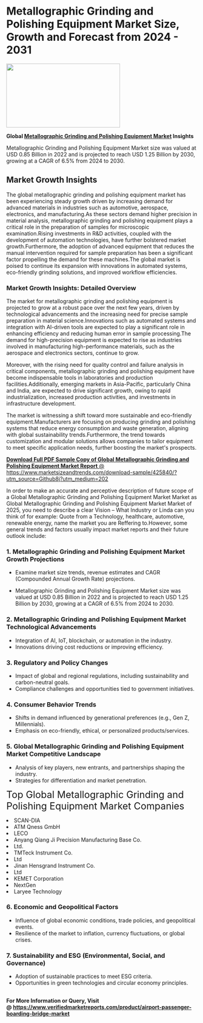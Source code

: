 <H1>Metallographic Grinding and Polishing Equipment Market Size, Growth and Forecast from 2024 - 2031</H1><img class="aligncenter size-medium wp-image-584254" src="https://thirdeyenews.in/wp-content/uploads/2024/09/Global-Market-Research-300x168.jpeg" alt="" width="300" height="168" /><p><strong>Global&nbsp;<a href="https://www.marketsizeandtrends.com/download-sample/425840/?utm_source=Github8j?utm_medium=202">Metallographic Grinding and Polishing Equipment Market</a> Insights</strong></p><p>Metallographic Grinding and Polishing Equipment Market size was valued at USD 0.85 Billion in 2022 and is projected to reach USD 1.25 Billion by 2030, growing at a CAGR of 6.5% from 2024 to 2030.</p><p><h2>Market Growth Insights</h2> <p>The global metallographic grinding and polishing equipment market has been experiencing steady growth driven by increasing demand for advanced materials in industries such as automotive, aerospace, electronics, and manufacturing.As these sectors demand higher precision in material analysis, metallographic grinding and polishing equipment plays a critical role in the preparation of samples for microscopic examination.Rising investments in R&D activities, coupled with the development of automation technologies, have further bolstered market growth.Furthermore, the adoption of advanced equipment that reduces the manual intervention required for sample preparation has been a significant factor propelling the demand for these machines.The global market is poised to continue its expansion with innovations in automated systems, eco-friendly grinding solutions, and improved workflow efficiencies.</p> <p><a href="#sample-link"></a></p> <h3>Market Growth Insights: Detailed Overview</h3> <p>The market for metallographic grinding and polishing equipment is projected to grow at a robust pace over the next few years, driven by technological advancements and the increasing need for precise sample preparation in material science.Innovations such as automated systems and integration with AI-driven tools are expected to play a significant role in enhancing efficiency and reducing human error in sample processing.The demand for high-precision equipment is expected to rise as industries involved in manufacturing high-performance materials, such as the aerospace and electronics sectors, continue to grow.</p> <p>Moreover, with the rising need for quality control and failure analysis in critical components, metallographic grinding and polishing equipment have become indispensable tools in laboratories and production facilities.Additionally, emerging markets in Asia-Pacific, particularly China and India, are expected to drive significant growth, owing to rapid industrialization, increased production activities, and investments in infrastructure development.</p> <p>The market is witnessing a shift toward more sustainable and eco-friendly equipment.Manufacturers are focusing on producing grinding and polishing systems that reduce energy consumption and waste generation, aligning with global sustainability trends.Furthermore, the trend towards customization and modular solutions allows companies to tailor equipment to meet specific application needs, further boosting the market's prospects.</p> <p><a href="#more-info-link"></p><p><span class=""><strong>Download Full PDF Sample Copy of Global Metallographic Grinding and Polishing Equipment Market Report</strong> @ <a href="https://www.marketsizeandtrends.com/download-sample/425840/?utm_source=Github8j?utm_medium=202" target="_blank">https://www.marketsizeandtrends.com/download-sample/425840/?utm_source=Github8j?utm_medium=202</a></span></p><p>In order to make an accurate and perceptive description of future scope of a Global&nbsp;Metallographic Grinding and Polishing Equipment Market Market as Global&nbsp;Metallographic Grinding and Polishing Equipment Market Market of 2025, you need to describe a clear Vision &ndash; What Industry or Linda can you think of for example: Quote from a Technology, healthcare, automotive, renewable energy, name the market you are Reffering to.However, some general trends and factors usually impact market reports and their future outlook include:</p><h3>1.&nbsp;<strong>Metallographic Grinding and Polishing Equipment Market Growth Projections</strong></h3><ul><li>Examine market size trends, revenue estimates and CAGR (Compounded Annual Growth Rate) projections.</li><li><p>Metallographic Grinding and Polishing Equipment Market size was valued at USD 0.85 Billion in 2022 and is projected to reach USD 1.25 Billion by 2030, growing at a CAGR of 6.5% from 2024 to 2030.</p></li></ul><h3>2.&nbsp;<strong>Metallographic Grinding and Polishing Equipment Market Technological Advancements</strong></h3><ul><li>Integration of AI, IoT, blockchain, or automation in the industry.</li><li>Innovations driving cost reductions or improving efficiency.</li></ul><h3>3.&nbsp;<strong>Regulatory and Policy Changes</strong></h3><ul><li>Impact of global and regional regulations, including sustainability and carbon-neutral goals.</li><li>Compliance challenges and opportunities tied to government initiatives.</li></ul><h3>4.&nbsp;<strong>Consumer Behavior Trends</strong></h3><ul><li>Shifts in demand influenced by generational preferences (e.g., Gen Z, Millennials).</li><li>Emphasis on eco-friendly, ethical, or personalized products/services.</li></ul><h3>5.&nbsp;<strong>Global Metallographic Grinding and Polishing Equipment Market Competitive Landscape</strong></h3><ul><li>Analysis of key players, new entrants, and partnerships shaping the industry.</li><li>Strategies for differentiation and market penetration.</li></ul><p data-pm-slice="1 1 []"><span style="color: inherit; font-family: inherit; font-size: 25px;">Top Global Metallographic Grinding and Polishing Equipment Market Companies</span></p><div class="" data-test-id=""><p><li>SCAN-DIA</li><li> ATM Qness GmbH</li><li> LECO</li><li> Anyang Qiang Ji Precision Manufacturing Base Co.</li><li>Ltd.</li><li> TMTeck Instrument Co.</li><li> Ltd</li><li> Jinan Hensgrand Instrument Co.</li><li> Ltd</li><li> KEMET Corporation</li><li> NextGen</li><li> Laryee Technology</li></p></div><h3>6.&nbsp;<strong>Economic and Geopolitical Factors</strong></h3><ul><li>Influence of global economic conditions, trade policies, and geopolitical events.</li><li>Resilience of the market to inflation, currency fluctuations, or global crises.</li></ul><h3>7.&nbsp;<strong>Sustainability and ESG (Environmental, Social, and Governance)</strong></h3><ul><li>Adoption of sustainable practices to meet ESG criteria.</li><li>Opportunities in green technologies and circular economy principles.</li></ul><h2><strong style="font-size: 14px;">For More Information or Query, Visit @&nbsp;</strong><a style="background-color: #ffffff; font-size: 14px;" href="https://www.marketsizeandtrends.com/report/metallographic-grinding-and-polishing-equipment-market/" target="_blank">https://www.verifiedmarketreports.com/product/airport-passenger-boarding-bridge-market</a></h2>